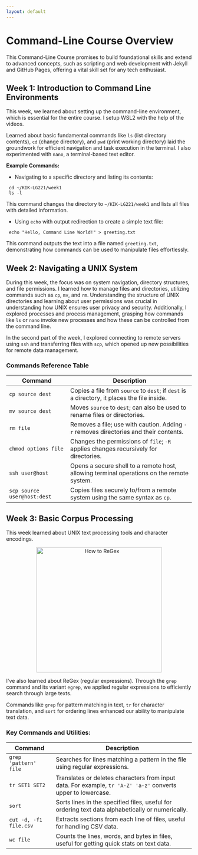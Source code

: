 ```yaml
---
layout: default
---
```


# Command-Line Course Overview

This Command-Line Course promises to build foundational skills and extend to advanced concepts, such as scripting and web development with Jekyll and GitHub Pages, offering a vital skill set for any tech enthusiast.

## Week 1: Introduction to Command Line Environments

This week, we learned about setting up the command-line environment, which is essential for the entire course. I setup WSL2 with the help of the videos. 

Learned about basic fundamental commands like `ls` (list directory contents), `cd` (change directory), and `pwd` (print working directory) laid the groundwork for efficient navigation and task execution in the terminal. I also experimented with `nano`, a terminal-based text editor.

**Example Commands:**

- Navigating to a specific directory and listing its contents:

 ```console
  cd ~/KIK-LG221/week1
  ls -l
  ```
  This command changes the directory to `~/KIK-LG221/week1` and lists all files with detailed information.

- Using `echo` with output redirection to create a simple text file:

 ```console
  echo "Hello, Command Line World!" > greeting.txt
  ```
  This command outputs the text into a file named `greeting.txt`, demonstrating how commands can be used to manipulate files effortlessly.
  
## Week 2: Navigating a UNIX System

During this week, the focus was on system navigation, directory structures, and file permissions. I learned how to manage files and directories, utilizing commands such as `cp`, `mv`, and `rm`. Understanding the structure of UNIX directories and learning about user permissions was crucial in understanding how UNIX ensures user privacy and security. Additionally, I explored processes and process management, grasping how commands like `ls` or `nano` invoke new processes and how these can be controlled from the command line.

In the second part of the week, I explored connecting to remote servers using `ssh` and transferring files with `scp`, which opened up new possibilities for remote data management.

### Commands Reference Table

| Command                | Description                                                                                  |
|------------------------|----------------------------------------------------------------------------------------------|
| `cp source dest`       | Copies a file from `source` to `dest`; if `dest` is a directory, it places the file inside.  |
| `mv source dest`       | Moves `source` to `dest`; can also be used to rename files or directories.                  |
| `rm file`              | Removes a file; use with caution. Adding `-r` removes directories and their contents.       |
| `chmod options file`   | Changes the permissions of `file`; `-R` applies changes recursively for directories.        |
| `ssh user@host`        | Opens a secure shell to a remote host, allowing terminal operations on the remote system.   |
| `scp source user@host:dest` | Copies files securely to/from a remote system using the same syntax as `cp`.                    |

## Week 3: Basic Corpus Processing

This week learned about UNIX text processing tools and character encodings.

<div style="text-align: center;">
  <img src="{{ '/assets/images/regex.jpg' | relative_url }}" alt="How to ReGex" width="340" height="340"/>
</div>


I've also learned about ReGex (regular expressions). Through the `grep` command and its variant `egrep`, we applied regular expressions to efficiently search through large texts.

Commands like `grep` for pattern matching in text, `tr` for character translation, and `sort` for ordering lines enhanced our ability to manipulate text data.


### Key Commands and Utilities:

| Command             | Description                                                                                                   |
|---------------------|---------------------------------------------------------------------------------------------------------------|
| `grep 'pattern' file`     | Searches for lines matching a pattern in the file using regular expressions.                           |
| `tr SET1 SET2`            | Translates or deletes characters from input data. For example, `tr 'A-Z' 'a-z'` converts upper to lowercase. |
| `sort`                    | Sorts lines in the specified files, useful for ordering text data alphabetically or numerically.    |
| `cut -d, -f1 file.csv`    | Extracts sections from each line of files, useful for handling CSV data.                                |
| `wc file`                 | Counts the lines, words, and bytes in files, useful for getting quick stats on text data.              |